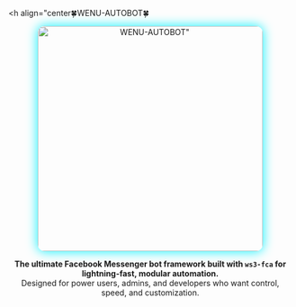 <h align="center🍀WENU-AUTOBOT🍀</h1>

<p align="center">
 <img src="https://media1.gitphy.com/media/v1.Y2lkPTZjMDliOTUyNHVkdnlnNGV5MWF6b3FsdGM4MnJyaGloZm84bTVldGhkM29lNTNhcSZlcD12MV9pbnRlcm5hbF9naWZfYnlfaWQmY3Q9Zw/6wdZAQm2unplu/giphy.gif" alt=WENU-AUTOBOT" width="400"style="border-radius: 12px; box-shadow: 0 0 20px #00f2ff;">
</p>

<p align="center">
 <b>The ultimate Facebook Messenger bot framework built with <code>ws3-fca</code> for lightning-fast, modular automation.</b><br/>
  Designed for power users, admins, and developers who want control, speed, and customization. 
</p>
